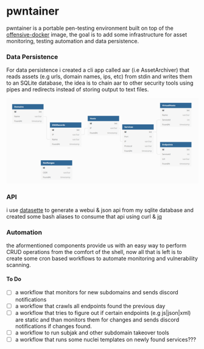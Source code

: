 # pwntainer

pwntainer is a portable pen-testing environment built on top of the [offensive-docker](https://github.com/aaaguirrep/offensive-docker) image, the goal is to add some infrastructure for asset monitoring, testing automation and data persistence.

### Data Persistence
For data persistence i created a cli app called aar (i.e AssetArchiver) that reads assets (e.g urls, domain names, ips, etc) from stdin and writes them to an SQLite database, the idea is to chain aar to other security tools using pipes and redirects instead of storing output to text files.

![pwntainer db model](Images/pwntainer-model.PNG)

### API

i use [datasette](https://github.com/simonw/datasette) to generate a webui & json api from my sqlite database and created some bash aliases to consume that api using curl & [jq](https://stedolan.github.io/jq/)

### Automation

the aformentioned components provide us with an easy way to perform CRUD operations from the comfort of the shell, now all that is left is to create some cron based workflows to automate monitoring and vulnerability scanning.

#### To Do
- [ ] a workflow that monitors for new subdomains and sends discord notifications
- [ ] a workflow that crawls all endpoints found the previous day
- [ ] a workflow that tries to figure out if certain endpoints (e.g js|json|xml) are static and than monitors them for changes and sends discord notifications if changes found.
- [ ] a workflow to run subjak and other subdomain takeover tools
- [ ] a workflow that runs some nuclei templates on newly found services???
